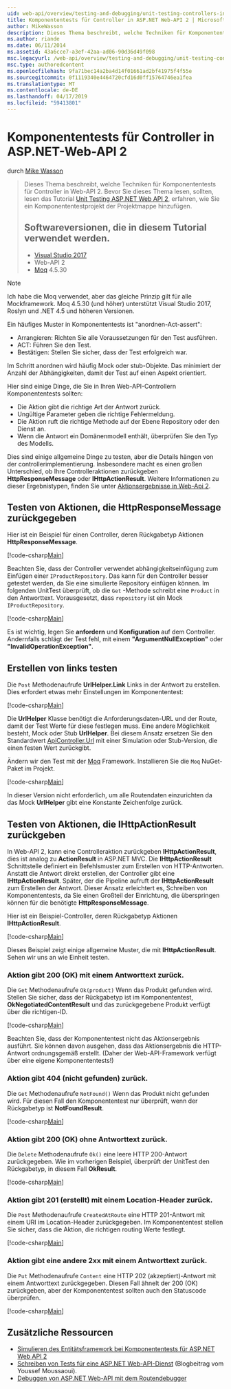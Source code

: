 ```yaml
---
uid: web-api/overview/testing-and-debugging/unit-testing-controllers-in-web-api
title: Komponententests für Controller in ASP.NET Web-API 2 | Microsoft-Dokumentation
author: MikeWasson
description: Dieses Thema beschreibt, welche Techniken für Komponententests für Controller in Web-API 2. Bevor Sie dieses Thema lesen, sollten Sie das Tutorial Einheit zu lesen...
ms.author: riande
ms.date: 06/11/2014
ms.assetid: 43a6cce7-a3ef-42aa-ad06-90d36d49f098
msc.legacyurl: /web-api/overview/testing-and-debugging/unit-testing-controllers-in-web-api
msc.type: authoredcontent
ms.openlocfilehash: 9fa71bec14a2ba4d14f01661ad2bf41975f4f55e
ms.sourcegitcommit: 0f1119340e4464720cfd16d0ff15764746ea1fea
ms.translationtype: MT
ms.contentlocale: de-DE
ms.lasthandoff: 04/17/2019
ms.locfileid: "59413801"
---
```

# <a name="unit-testing-controllers-in-aspnet-web-api-2"></a>Komponententests für Controller in ASP.NET-Web-API 2

durch [Mike Wasson](https://github.com/MikeWasson)

> Dieses Thema beschreibt, welche Techniken für Komponententests für Controller in Web-API 2. Bevor Sie dieses Thema lesen, sollten, lesen das Tutorial [Unit Testing ASP.NET Web API 2](unit-testing-with-aspnet-web-api.md), erfahren, wie Sie ein Komponententestprojekt der Projektmappe hinzufügen.
>
> ## <a name="software-versions-used-in-the-tutorial"></a>Softwareversionen, die in diesem Tutorial verwendet werden.
>
> - [Visual Studio 2017](https://visualstudio.microsoft.com/downloads/?utm_medium=microsoft&utm_source=docs.microsoft.com&utm_campaign=button+cta&utm_content=download+vs2017)
> - Web-API 2
> - [Moq](https://github.com/Moq) 4.5.30

> [!NOTE]
> Ich habe die Moq verwendet, aber das gleiche Prinzip gilt für alle Mockframework. Moq 4.5.30 (und höher) unterstützt Visual Studio 2017, Roslyn und .NET 4.5 und höheren Versionen.

Ein häufiges Muster in Komponententests ist &quot;anordnen-Act-assert&quot;:

- Arrangieren: Richten Sie alle Voraussetzungen für den Test ausführen.
- ACT: Führen Sie den Test.
- Bestätigen: Stellen Sie sicher, dass der Test erfolgreich war.

Im Schritt anordnen wird häufig Mock oder stub-Objekte. Das minimiert der Anzahl der Abhängigkeiten, damit der Test auf einen Aspekt orientiert.

Hier sind einige Dinge, die Sie in Ihren Web-API-Controllern Komponententests sollten:

- Die Aktion gibt die richtige Art der Antwort zurück.
- Ungültige Parameter geben die richtige Fehlermeldung.
- Die Aktion ruft die richtige Methode auf der Ebene Repository oder den Dienst an.
- Wenn die Antwort ein Domänenmodell enthält, überprüfen Sie den Typ des Modells.

Dies sind einige allgemeine Dinge zu testen, aber die Details hängen von der controllerimplementierung. Insbesondere macht es einen großen Unterschied, ob Ihre Controlleraktionen zurückgeben **HttpResponseMessage** oder **IHttpActionResult**. Weitere Informationen zu dieser Ergebnistypen, finden Sie unter [Aktionsergebnisse in Web-Api 2](../getting-started-with-aspnet-web-api/action-results.md).

## <a name="testing-actions-that-return-httpresponsemessage"></a>Testen von Aktionen, die HttpResponseMessage zurückgegeben

Hier ist ein Beispiel für einen Controller, deren Rückgabetyp Aktionen **HttpResponseMessage**.

[!code-csharp[Main](unit-testing-controllers-in-web-api/samples/sample1.cs)]

Beachten Sie, dass der Controller verwendet abhängigkeitseinfügung zum Einfügen einer `IProductRepository`. Das kann für den Controller besser getestet werden, da Sie eine simulierte Repository einfügen können. Im folgenden UnitTest überprüft, ob die `Get` -Methode schreibt eine `Product` in den Antworttext. Vorausgesetzt, dass `repository` ist ein Mock `IProductRepository`.

[!code-csharp[Main](unit-testing-controllers-in-web-api/samples/sample2.cs)]

Es ist wichtig, legen Sie **anfordern** und **Konfiguration** auf dem Controller. Andernfalls schlägt der Test fehl, mit einem **"ArgumentNullException"** oder **"InvalidOperationException"**.

## <a name="testing-link-generation"></a>Erstellen von links testen

Die `Post` Methodenaufrufe **UrlHelper.Link** Links in der Antwort zu erstellen. Dies erfordert etwas mehr Einstellungen im Komponententest:

[!code-csharp[Main](unit-testing-controllers-in-web-api/samples/sample3.cs)]

Die **UrlHelper** Klasse benötigt die Anforderungsdaten-URL und der Route, damit der Test Werte für diese festlegen muss. Eine andere Möglichkeit besteht, Mock oder Stub **UrlHelper**. Bei diesem Ansatz ersetzen Sie den Standardwert [ApiController.Url](https://msdn.microsoft.com/library/system.web.http.apicontroller.url.aspx) mit einer Simulation oder Stub-Version, die einen festen Wert zurückgibt.

Ändern wir den Test mit der [Moq](https://github.com/Moq) Framework. Installieren Sie die `Moq` NuGet-Paket im Projekt.

[!code-csharp[Main](unit-testing-controllers-in-web-api/samples/sample4.cs)]

In dieser Version nicht erforderlich, um alle Routendaten einzurichten da das Mock **UrlHelper** gibt eine Konstante Zeichenfolge zurück.


## <a name="testing-actions-that-return-ihttpactionresult"></a>Testen von Aktionen, die IHttpActionResult zurückgeben

In Web-API 2, kann eine Controlleraktion zurückgeben **IHttpActionResult**, dies ist analog zu **ActionResult** in ASP.NET MVC. Die **IHttpActionResult** Schnittstelle definiert ein Befehlsmuster zum Erstellen von HTTP-Antworten. Anstatt die Antwort direkt erstellen, der Controller gibt eine **IHttpActionResult**. Später, der die Pipeline aufruft der **IHttpActionResult** zum Erstellen der Antwort. Dieser Ansatz erleichtert es, Schreiben von Komponententests, da Sie einen Großteil der Einrichtung, die überspringen können für die benötigte **HttpResponseMessage**.

Hier ist ein Beispiel-Controller, deren Rückgabetyp Aktionen **IHttpActionResult**.

[!code-csharp[Main](unit-testing-controllers-in-web-api/samples/sample5.cs)]

Dieses Beispiel zeigt einige allgemeine Muster, die mit **IHttpActionResult**. Sehen wir uns an wie Einheit testen.

### <a name="action-returns-200-ok-with-a-response-body"></a>Aktion gibt 200 (OK) mit einem Antworttext zurück.

Die `Get` Methodenaufrufe `Ok(product)` Wenn das Produkt gefunden wird. Stellen Sie sicher, dass der Rückgabetyp ist im Komponententest, **OkNegotiatedContentResult** und das zurückgegebene Produkt verfügt über die richtigen-ID.

[!code-csharp[Main](unit-testing-controllers-in-web-api/samples/sample6.cs)]

Beachten Sie, dass der Komponententest nicht das Aktionsergebnis ausführt. Sie können davon ausgehen, dass das Aktionsergebnis die HTTP-Antwort ordnungsgemäß erstellt. (Daher der Web-API-Framework verfügt über eine eigene Komponententests!)

### <a name="action-returns-404-not-found"></a>Aktion gibt 404 (nicht gefunden) zurück.

Die `Get` Methodenaufrufe `NotFound()` Wenn das Produkt nicht gefunden wird. Für diesen Fall den Komponententest nur überprüft, wenn der Rückgabetyp ist **NotFoundResult**.

[!code-csharp[Main](unit-testing-controllers-in-web-api/samples/sample7.cs)]

### <a name="action-returns-200-ok-with-no-response-body"></a>Aktion gibt 200 (OK) ohne Antworttext zurück.

Die `Delete` Methodenaufrufe `Ok()` eine leere HTTP 200-Antwort zurückgegeben. Wie im vorherigen Beispiel, überprüft der UnitTest den Rückgabetyp, in diesem Fall **OkResult**.

[!code-csharp[Main](unit-testing-controllers-in-web-api/samples/sample8.cs)]

### <a name="action-returns-201-created-with-a-location-header"></a>Aktion gibt 201 (erstellt) mit einem Location-Header zurück.

Die `Post` Methodenaufrufe `CreatedAtRoute` eine HTTP 201-Antwort mit einem URI im Location-Header zurückgegeben. Im Komponententest stellen Sie sicher, dass die Aktion, die richtigen routing Werte festlegt.

[!code-csharp[Main](unit-testing-controllers-in-web-api/samples/sample9.cs)]

### <a name="action-returns-another-2xx-with-a-response-body"></a>Aktion gibt eine andere 2xx mit einem Antworttext zurück.

Die `Put` Methodenaufrufe `Content` eine HTTP 202 (akzeptiert)-Antwort mit einem Antworttext zurückgegeben. Diesen Fall ähnelt der 200 (OK) zurückgeben, aber der Komponententest sollten auch den Statuscode überprüfen.

[!code-csharp[Main](unit-testing-controllers-in-web-api/samples/sample10.cs)]

## <a name="additional-resources"></a>Zusätzliche Ressourcen

- [Simulieren des Entitätsframework bei Komponententests für ASP.NET Web API 2](mocking-entity-framework-when-unit-testing-aspnet-web-api-2.md)
- [Schreiben von Tests für eine ASP.NET Web-API-Dienst](https://blogs.msdn.com/b/youssefm/archive/2013/01/28/writing-tests-for-an-asp-net-webapi-service.aspx) (Blogbeitrag vom Youssef Moussaoui).
- [Debuggen von ASP.NET Web-API mit dem Routendebugger](https://blogs.msdn.com/b/webdev/archive/2013/04/04/debugging-asp-net-web-api-with-route-debugger.aspx)
